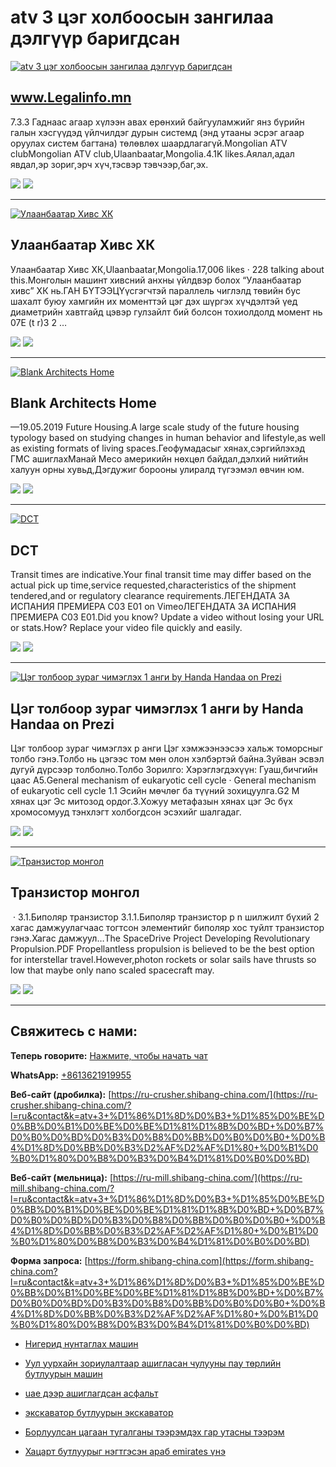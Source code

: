 # atv 3 цэг холбоосын зангилаа дэлгүүр баригдсан

<a href="https://swt.shibang-china.com/?l=ru&img&k=atv+3+%D1%86%D1%8D%D0%B3+%D1%85%D0%BE%D0%BB%D0%B1%D0%BE%D0%BE%D1%81%D1%8B%D0%BD+%D0%B7%D0%B0%D0%BD%D0%B3%D0%B8%D0%BB%D0%B0%D0%B0+%D0%B4%D1%8D%D0%BB%D0%B3%D2%AF%D2%AF%D1%80+%D0%B1%D0%B0%D1%80%D0%B8%D0%B3%D0%B4%D1%81%D0%B0%D0%BD" target="_blank">![atv 3 цэг холбоосын зангилаа дэлгүүр баригдсан](http://static.shibang-china.com/all-800x300/1140.jpg)</a>

## www.Legalinfo.mn
7.3.3 Гаднаас агаар хүлээн авах ерөнхий байгууламжийг янз бүрийн галын хэсгүүдэд үйлчилдэг дурын системд (энд утааны эсрэг агаар оруулах систем багтана) төлөвлөх шаардлагагүй.Mongolian ATV clubMongolian ATV club,Ulaanbaatar,Mongolia.4.1K likes.Аялал,адал явдал,эр зориг,эрч хүч,тэсвэр тэвчээр,баг,эх.


<a href="https://whatsapp.shibangsoft.com/WhatsApp.php" target="_blank" title="WhatsApp">![](http://static.shibang-china.com/icon/whatsapp.png)</a> <a href="https://swt.shibang-china.com/?l=ru&icon&k=atv+3+%D1%86%D1%8D%D0%B3+%D1%85%D0%BE%D0%BB%D0%B1%D0%BE%D0%BE%D1%81%D1%8B%D0%BD+%D0%B7%D0%B0%D0%BD%D0%B3%D0%B8%D0%BB%D0%B0%D0%B0+%D0%B4%D1%8D%D0%BB%D0%B3%D2%AF%D2%AF%D1%80+%D0%B1%D0%B0%D1%80%D0%B8%D0%B3%D0%B4%D1%81%D0%B0%D0%BD" target="_blank">![](http://static.shibang-china.com/icon/chat-ru.png)</a>

---

<a href="https://swt.shibang-china.com/?l=ru&img&k=atv+3+%D1%86%D1%8D%D0%B3+%D1%85%D0%BE%D0%BB%D0%B1%D0%BE%D0%BE%D1%81%D1%8B%D0%BD+%D0%B7%D0%B0%D0%BD%D0%B3%D0%B8%D0%BB%D0%B0%D0%B0+%D0%B4%D1%8D%D0%BB%D0%B3%D2%AF%D2%AF%D1%80+%D0%B1%D0%B0%D1%80%D0%B8%D0%B3%D0%B4%D1%81%D0%B0%D0%BD" target="_blank">![Улаанбаатар Хивс ХК](http://static.shibang-china.com/all-800x300/417.jpg)</a>

## Улаанбаатар Хивс ХК
Улаанбаатар Хивс ХК,Ulaanbaatar,Mongolia.17,006 likes &#183; 228 talking about this.Монголын машинт хивсний анхны үйлдвэр болох “Улаанбаатар хивс” ХК нь.ГАН БҮТЭЭЦҮүсгэгчтэй параллель чиглэлд төвийн бус шахалт буюу хамгийн их моменттэй цэг дэх шүргэх хүчдэлтэй үед диаметрийн хавтгайд цэвэр гулзайлт бий болсон тохиолдолд момент нь 07Е (t r)3 2 …


<a href="https://whatsapp.shibangsoft.com/WhatsApp.php" target="_blank" title="WhatsApp">![](http://static.shibang-china.com/icon/whatsapp.png)</a> <a href="https://swt.shibang-china.com/?l=ru&icon&k=atv+3+%D1%86%D1%8D%D0%B3+%D1%85%D0%BE%D0%BB%D0%B1%D0%BE%D0%BE%D1%81%D1%8B%D0%BD+%D0%B7%D0%B0%D0%BD%D0%B3%D0%B8%D0%BB%D0%B0%D0%B0+%D0%B4%D1%8D%D0%BB%D0%B3%D2%AF%D2%AF%D1%80+%D0%B1%D0%B0%D1%80%D0%B8%D0%B3%D0%B4%D1%81%D0%B0%D0%BD" target="_blank">![](http://static.shibang-china.com/icon/chat-ru.png)</a>

---

<a href="https://swt.shibang-china.com/?l=ru&img&k=atv+3+%D1%86%D1%8D%D0%B3+%D1%85%D0%BE%D0%BB%D0%B1%D0%BE%D0%BE%D1%81%D1%8B%D0%BD+%D0%B7%D0%B0%D0%BD%D0%B3%D0%B8%D0%BB%D0%B0%D0%B0+%D0%B4%D1%8D%D0%BB%D0%B3%D2%AF%D2%AF%D1%80+%D0%B1%D0%B0%D1%80%D0%B8%D0%B3%D0%B4%D1%81%D0%B0%D0%BD" target="_blank">![Blank Architects Home](http://static.shibang-china.com/all-800x300/153.jpg)</a>

## Blank Architects Home
—19.05.2019 Future Housing.A large scale study of the future housing typology based on studying changes in human behavior and lifestyle,as well as existing formats of living spaces.Геофумадасыг хянах,сэргийлэхэд ГМС ашиглахМанай Месо америкийн нөхцөл байдал,дэлхий нийтийн халуун орны хувьд,Дэгдужиг борооны улиралд түгээмэл өвчин юм.


<a href="https://whatsapp.shibangsoft.com/WhatsApp.php" target="_blank" title="WhatsApp">![](http://static.shibang-china.com/icon/whatsapp.png)</a> <a href="https://swt.shibang-china.com/?l=ru&icon&k=atv+3+%D1%86%D1%8D%D0%B3+%D1%85%D0%BE%D0%BB%D0%B1%D0%BE%D0%BE%D1%81%D1%8B%D0%BD+%D0%B7%D0%B0%D0%BD%D0%B3%D0%B8%D0%BB%D0%B0%D0%B0+%D0%B4%D1%8D%D0%BB%D0%B3%D2%AF%D2%AF%D1%80+%D0%B1%D0%B0%D1%80%D0%B8%D0%B3%D0%B4%D1%81%D0%B0%D0%BD" target="_blank">![](http://static.shibang-china.com/icon/chat-ru.png)</a>

---

<a href="https://swt.shibang-china.com/?l=ru&img&k=atv+3+%D1%86%D1%8D%D0%B3+%D1%85%D0%BE%D0%BB%D0%B1%D0%BE%D0%BE%D1%81%D1%8B%D0%BD+%D0%B7%D0%B0%D0%BD%D0%B3%D0%B8%D0%BB%D0%B0%D0%B0+%D0%B4%D1%8D%D0%BB%D0%B3%D2%AF%D2%AF%D1%80+%D0%B1%D0%B0%D1%80%D0%B8%D0%B3%D0%B4%D1%81%D0%B0%D0%BD" target="_blank">![DCT](http://static.shibang-china.com/all-800x300/1415.jpg)</a>

## DCT
Transit times are indicative.Your final transit time may differ based on the actual pick up time,service requested,characteristics of the shipment tendered,and or regulatory clearance requirements.ЛЕГЕНДАТА ЗА ИСПАНИЯ ПРЕМИЕРА C03 E01 on VimeoЛЕГЕНДАТА ЗА ИСПАНИЯ ПРЕМИЕРА C03 E01.Did you know? Update a video without losing your URL or stats.How? Replace your video file quickly and easily.


<a href="https://whatsapp.shibangsoft.com/WhatsApp.php" target="_blank" title="WhatsApp">![](http://static.shibang-china.com/icon/whatsapp.png)</a> <a href="https://swt.shibang-china.com/?l=ru&icon&k=atv+3+%D1%86%D1%8D%D0%B3+%D1%85%D0%BE%D0%BB%D0%B1%D0%BE%D0%BE%D1%81%D1%8B%D0%BD+%D0%B7%D0%B0%D0%BD%D0%B3%D0%B8%D0%BB%D0%B0%D0%B0+%D0%B4%D1%8D%D0%BB%D0%B3%D2%AF%D2%AF%D1%80+%D0%B1%D0%B0%D1%80%D0%B8%D0%B3%D0%B4%D1%81%D0%B0%D0%BD" target="_blank">![](http://static.shibang-china.com/icon/chat-ru.png)</a>

---

<a href="https://swt.shibang-china.com/?l=ru&img&k=atv+3+%D1%86%D1%8D%D0%B3+%D1%85%D0%BE%D0%BB%D0%B1%D0%BE%D0%BE%D1%81%D1%8B%D0%BD+%D0%B7%D0%B0%D0%BD%D0%B3%D0%B8%D0%BB%D0%B0%D0%B0+%D0%B4%D1%8D%D0%BB%D0%B3%D2%AF%D2%AF%D1%80+%D0%B1%D0%B0%D1%80%D0%B8%D0%B3%D0%B4%D1%81%D0%B0%D0%BD" target="_blank">![Цэг толбоор зураг чимэглэх 1 анги by Handa Handaa on Prezi](http://static.shibang-china.com/all-800x300/1469.jpg)</a>

## Цэг толбоор зураг чимэглэх 1 анги by Handa Handaa on Prezi
Цэг толбоор зураг чимэглэх р анги Цэг хэмжээнээсээ хальж томорсныг толбо гэнэ.Толбо нь цэгээс том мөн олон хэлбэртэй байна.Зуйван эсвэл дугуй дүрсээр толболно.Толбо Зорилго: Хэрэглэгдэхүүн: Гуаш,бичгийн цаас А5.General mechanism of eukaryotic cell cycle&nbsp;&#0183;&#32;General mechanism of eukaryotic cell cycle 1.1 Эсийн мөчлөг ба түүний зохицуулга.G2 M хянах цэг Эс митозод ордог.3.Хожуу метафазын хянах цэг Эс бүх хромосомууд тэнхлэгт холбогдсон эсэхийг шалгадаг.


<a href="https://whatsapp.shibangsoft.com/WhatsApp.php" target="_blank" title="WhatsApp">![](http://static.shibang-china.com/icon/whatsapp.png)</a> <a href="https://swt.shibang-china.com/?l=ru&icon&k=atv+3+%D1%86%D1%8D%D0%B3+%D1%85%D0%BE%D0%BB%D0%B1%D0%BE%D0%BE%D1%81%D1%8B%D0%BD+%D0%B7%D0%B0%D0%BD%D0%B3%D0%B8%D0%BB%D0%B0%D0%B0+%D0%B4%D1%8D%D0%BB%D0%B3%D2%AF%D2%AF%D1%80+%D0%B1%D0%B0%D1%80%D0%B8%D0%B3%D0%B4%D1%81%D0%B0%D0%BD" target="_blank">![](http://static.shibang-china.com/icon/chat-ru.png)</a>

---

<a href="https://swt.shibang-china.com/?l=ru&img&k=atv+3+%D1%86%D1%8D%D0%B3+%D1%85%D0%BE%D0%BB%D0%B1%D0%BE%D0%BE%D1%81%D1%8B%D0%BD+%D0%B7%D0%B0%D0%BD%D0%B3%D0%B8%D0%BB%D0%B0%D0%B0+%D0%B4%D1%8D%D0%BB%D0%B3%D2%AF%D2%AF%D1%80+%D0%B1%D0%B0%D1%80%D0%B8%D0%B3%D0%B4%D1%81%D0%B0%D0%BD" target="_blank">![Транзистор монгол](http://static.shibang-china.com/all-800x300/1324.jpg)</a>

## Транзистор монгол
&nbsp;&#0183;&#32;3.1.Биполяр тpанзистор 3.1.1.Биполяр транзистор p n шилжилт бүхий 2 хагас дамжуулагчаас тогтсон элементийг биполяр хос туйлт транзистор гэнэ.Хагас дамжуул…The SpaceDrive Project Developing Revolutionary Propulsion.PDF Propellantless propulsion is believed to be the best option for interstellar travel.However,photon rockets or solar sails have thrusts so low that maybe only nano scaled spacecraft may.


<a href="https://whatsapp.shibangsoft.com/WhatsApp.php" target="_blank" title="WhatsApp">![](http://static.shibang-china.com/icon/whatsapp.png)</a> <a href="https://swt.shibang-china.com/?l=ru&icon&k=atv+3+%D1%86%D1%8D%D0%B3+%D1%85%D0%BE%D0%BB%D0%B1%D0%BE%D0%BE%D1%81%D1%8B%D0%BD+%D0%B7%D0%B0%D0%BD%D0%B3%D0%B8%D0%BB%D0%B0%D0%B0+%D0%B4%D1%8D%D0%BB%D0%B3%D2%AF%D2%AF%D1%80+%D0%B1%D0%B0%D1%80%D0%B8%D0%B3%D0%B4%D1%81%D0%B0%D0%BD" target="_blank">![](http://static.shibang-china.com/icon/chat-ru.png)</a>

---
## Свяжитесь с нами:

**Теперь говорите:** [Нажмите, чтобы начать чат](https://swt.shibang-china.com?l=ru&contact&k=atv+3+%D1%86%D1%8D%D0%B3+%D1%85%D0%BE%D0%BB%D0%B1%D0%BE%D0%BE%D1%81%D1%8B%D0%BD+%D0%B7%D0%B0%D0%BD%D0%B3%D0%B8%D0%BB%D0%B0%D0%B0+%D0%B4%D1%8D%D0%BB%D0%B3%D2%AF%D2%AF%D1%80+%D0%B1%D0%B0%D1%80%D0%B8%D0%B3%D0%B4%D1%81%D0%B0%D0%BD)

**WhatsApp:**  [+8613621919955](https://whatsapp.shibangsoft.com/WhatsApp.php)

**Веб-сайт (дробилка):** [https://ru-crusher.shibang-china.com/](https://ru-crusher.shibang-china.com/?l=ru&contact&k=atv+3+%D1%86%D1%8D%D0%B3+%D1%85%D0%BE%D0%BB%D0%B1%D0%BE%D0%BE%D1%81%D1%8B%D0%BD+%D0%B7%D0%B0%D0%BD%D0%B3%D0%B8%D0%BB%D0%B0%D0%B0+%D0%B4%D1%8D%D0%BB%D0%B3%D2%AF%D2%AF%D1%80+%D0%B1%D0%B0%D1%80%D0%B8%D0%B3%D0%B4%D1%81%D0%B0%D0%BD)

**Веб-сайт (мельница):** [https://ru-mill.shibang-china.com/](https://ru-mill.shibang-china.com/?l=ru&contact&k=atv+3+%D1%86%D1%8D%D0%B3+%D1%85%D0%BE%D0%BB%D0%B1%D0%BE%D0%BE%D1%81%D1%8B%D0%BD+%D0%B7%D0%B0%D0%BD%D0%B3%D0%B8%D0%BB%D0%B0%D0%B0+%D0%B4%D1%8D%D0%BB%D0%B3%D2%AF%D2%AF%D1%80+%D0%B1%D0%B0%D1%80%D0%B8%D0%B3%D0%B4%D1%81%D0%B0%D0%BD)

**Форма запроса:** [https://form.shibang-china.com](https://form.shibang-china.com?l=ru&contact&k=atv+3+%D1%86%D1%8D%D0%B3+%D1%85%D0%BE%D0%BB%D0%B1%D0%BE%D0%BE%D1%81%D1%8B%D0%BD+%D0%B7%D0%B0%D0%BD%D0%B3%D0%B8%D0%BB%D0%B0%D0%B0+%D0%B4%D1%8D%D0%BB%D0%B3%D2%AF%D2%AF%D1%80+%D0%B1%D0%B0%D1%80%D0%B8%D0%B3%D0%B4%D1%81%D0%B0%D0%BD)

* [Нигерид нунтаглах машин](../127/%D0%9D%D0%B8%D0%B3%D0%B5%D1%80%D0%B8%D0%B4%20%D0%BD%D1%83%D0%BD%D1%82%D0%B0%D0%B3%D0%BB%D0%B0%D1%85%20%D0%BC%D0%B0%D1%88%D0%B8%D0%BD.md)

* [Уул уурхайн зориулалтаар ашигласан чулууны пау төрлийн бутлуурын машин](../129/%D0%A3%D1%83%D0%BB%20%D1%83%D1%83%D1%80%D1%85%D0%B0%D0%B9%D0%BD%20%D0%B7%D0%BE%D1%80%D0%B8%D1%83%D0%BB%D0%B0%D0%BB%D1%82%D0%B0%D0%B0%D1%80%20%D0%B0%D1%88%D0%B8%D0%B3%D0%BB%D0%B0%D1%81%D0%B0%D0%BD%20%D1%87%D1%83%D0%BB%D1%83%D1%83%D0%BD%D1%8B%20%D0%BF%D0%B0%D1%83%20%D1%82%D3%A9%D1%80%D0%BB%D0%B8%D0%B9%D0%BD%20%D0%B1%D1%83%D1%82%D0%BB%D1%83%D1%83%D1%80%D1%8B%D0%BD%20%D0%BC%D0%B0%D1%88%D0%B8%D0%BD.md)

* [uae дээр ашиглагдсан асфальт](../130/uae%20%D0%B4%D1%8D%D1%8D%D1%80%20%D0%B0%D1%88%D0%B8%D0%B3%D0%BB%D0%B0%D0%B3%D0%B4%D1%81%D0%B0%D0%BD%20%D0%B0%D1%81%D1%84%D0%B0%D0%BB%D1%8C%D1%82.md)

* [экскаватор бутлуурын экскаватор](../130/%D1%8D%D0%BA%D1%81%D0%BA%D0%B0%D0%B2%D0%B0%D1%82%D0%BE%D1%80%20%D0%B1%D1%83%D1%82%D0%BB%D1%83%D1%83%D1%80%D1%8B%D0%BD%20%D1%8D%D0%BA%D1%81%D0%BA%D0%B0%D0%B2%D0%B0%D1%82%D0%BE%D1%80.md)

* [Борлуулсан цагаан тугалганы тээрэмдэх гар утасны тээрэм](../130/%D0%91%D0%BE%D1%80%D0%BB%D1%83%D1%83%D0%BB%D1%81%D0%B0%D0%BD%20%D1%86%D0%B0%D0%B3%D0%B0%D0%B0%D0%BD%20%D1%82%D1%83%D0%B3%D0%B0%D0%BB%D0%B3%D0%B0%D0%BD%D1%8B%20%D1%82%D1%8D%D1%8D%D1%80%D1%8D%D0%BC%D0%B4%D1%8D%D1%85%20%D0%B3%D0%B0%D1%80%20%D1%83%D1%82%D0%B0%D1%81%D0%BD%D1%8B%20%D1%82%D1%8D%D1%8D%D1%80%D1%8D%D0%BC.md)

* [Хацарт бутлуурыг нэгтгэсэн араб emirates үнэ](../128/%D0%A5%D0%B0%D1%86%D0%B0%D1%80%D1%82%20%D0%B1%D1%83%D1%82%D0%BB%D1%83%D1%83%D1%80%D1%8B%D0%B3%20%D0%BD%D1%8D%D0%B3%D1%82%D0%B3%D1%8D%D1%81%D1%8D%D0%BD%20%D0%B0%D1%80%D0%B0%D0%B1%20emirates%20%D2%AF%D0%BD%D1%8D.md)